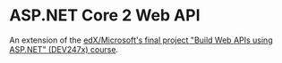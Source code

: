 ﻿# ASP.NET Core 2 Web API

An extension of the [edX/Microsoft's final project "Build Web APIs using ASP.NET" (DEV247x) course](https://github.com/joao-neves95/Exercises_Challenges_Courses/tree/master/CSharp/Build-Web-APIs-using-ASP.NET_edX-Microsoft/m04-FinalProj/L03-FinalProj/WebServerV2).
